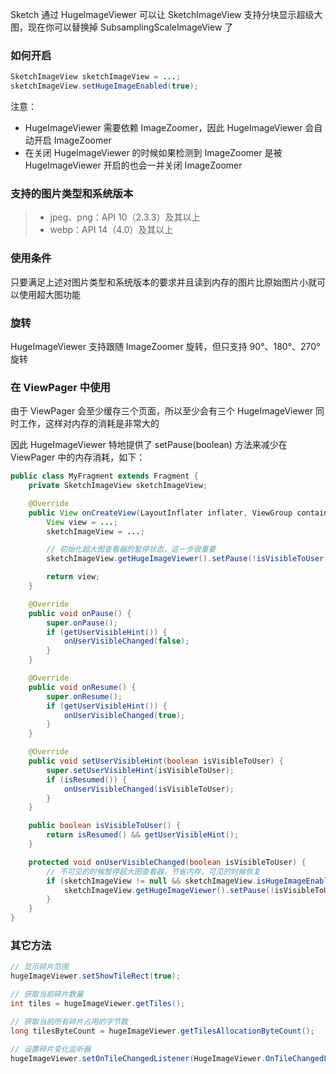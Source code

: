Sketch 通过 HugeImageViewer 可以让 SketchImageView 支持分块显示超级大图，现在你可以替换掉 SubsamplingScaleImageView 了

### 如何开启

```java
SketchImageView sketchImageView = ...;
sketchImageView.setHugeImageEnabled(true);
```
注意：
* HugeImageViewer 需要依赖 ImageZoomer，因此 HugeImageViewer 会自动开启 ImageZoomer
* 在关闭 HugeImageViewer 的时候如果检测到 ImageZoomer 是被 HugeImageViewer 开启的也会一并关闭 ImageZoomer

### 支持的图片类型和系统版本
>* jpeg、png：API 10（2.3.3）及其以上
>* webp：API 14（4.0）及其以上

### 使用条件

只要满足上述对图片类型和系统版本的要求并且读到内存的图片比原始图片小就可以使用超大图功能

### 旋转

HugeImageViewer 支持跟随 ImageZoomer 旋转，但只支持 90°、180°、270° 旋转

### 在 ViewPager 中使用
由于 ViewPager 会至少缓存三个页面，所以至少会有三个 HugeImageViewer 同时工作，这样对内存的消耗是非常大的

因此 HugeImageViewer 特地提供了 setPause(boolean) 方法来减少在 ViewPager 中的内存消耗，如下：

```java
public class MyFragment extends Fragment {
    private SketchImageView sketchImageView;

    @Override
    public View onCreateView(LayoutInflater inflater, ViewGroup container, Bundle savedInstanceState) {
        View view = ...;
        sketchImageView = ...;

        // 初始化超大图查看器的暂停状态，这一步很重要
        sketchImageView.getHugeImageViewer().setPause(!isVisibleToUser());

        return view;
    }

    @Override
    public void onPause() {
        super.onPause();
        if (getUserVisibleHint()) {
            onUserVisibleChanged(false);
        }
    }

    @Override
    public void onResume() {
        super.onResume();
        if (getUserVisibleHint()) {
            onUserVisibleChanged(true);
        }
    }

    @Override
    public void setUserVisibleHint(boolean isVisibleToUser) {
        super.setUserVisibleHint(isVisibleToUser);
        if (isResumed()) {
            onUserVisibleChanged(isVisibleToUser);
        }
    }

    public boolean isVisibleToUser() {
        return isResumed() && getUserVisibleHint();
    }

    protected void onUserVisibleChanged(boolean isVisibleToUser) {
        // 不可见的时候暂停超大图查看器，节省内存，可见的时候恢复
        if (sketchImageView != null && sketchImageView.isHugeImageEnabled()) {
            sketchImageView.getHugeImageViewer().setPause(!isVisibleToUser);
        }
    }
}
```

### 其它方法

```java
// 显示碎片范围
hugeImageViewer.setShowTileRect(true);

// 获取当前碎片数量
int tiles = hugeImageViewer.getTiles();

// 获取当前所有碎片占用的字节数
long tilesByteCount = hugeImageViewer.getTilesAllocationByteCount();

// 设置碎片变化监听器
hugeImageViewer.setOnTileChangedListener(HugeImageViewer.OnTileChangedListener)
```
